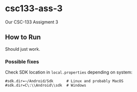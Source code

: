 # csc133-ass-3

Our CSC-133 Assigment 3

## How to Run

Should just work.

### Possible fixes

Check SDK location in `local.properties` depending on system:

```properties
#sdk.dir=~/Android/Sdk      # Linux and probably MacOS
#sdk.dir=C\:\\Android\\sdk  # Windows
```
